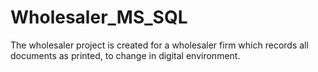 # Wholesaler_MS_SQL

The wholesaler project is created for a wholesaler firm which records all documents as printed, to change in digital environment. 
